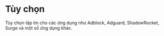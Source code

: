 # Tùy chọn

Tùy chọn tập tin cho các ứng dụng như Adblock, Adguard, ShadowRocket, Surge và một số ứng dụng khác.
